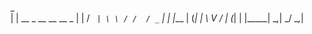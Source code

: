   _                             
 | |       __ _  __   __   __ _ 
 | |      / _` | \ \ / /  / _` |
 | |___  | (_| |  \ V /  | (_| |
 |_____|  \__,_|   \_/    \__,_|
